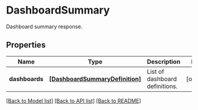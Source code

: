 # DashboardSummary

Dashboard summary response.
## Properties
Name | Type | Description | Notes
------------ | ------------- | ------------- | -------------
**dashboards** | [**[DashboardSummaryDefinition]**](DashboardSummaryDefinition.md) | List of dashboard definitions. | [optional] 

[[Back to Model list]](README.md#documentation-for-models) [[Back to API list]](README.md#documentation-for-api-endpoints) [[Back to README]](README.md)



